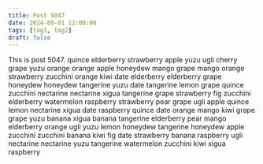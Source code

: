 ```yaml
---
title: Post 5047
date: 2024-09-01 12:00:00
tags: [tag1, tag2]
draft: false
---
```

This is post 5047.
quince
elderberry
strawberry
apple
yuzu
ugli
cherry
grape
yuzu
orange
orange
apple
honeydew
mango
grape
mango
orange
strawberry
zucchini
orange
kiwi
date
elderberry
elderberry
grape
honeydew
honeydew
tangerine
yuzu
date
tangerine
lemon
grape
quince
zucchini
nectarine
nectarine
xigua
tangerine
grape
strawberry
fig
zucchini
elderberry
watermelon
raspberry
strawberry
pear
grape
ugli
apple
quince
lemon
nectarine
xigua
date
raspberry
quince
date
orange
mango
kiwi
grape
grape
yuzu
banana
xigua
banana
tangerine
elderberry
pear
mango
elderberry
orange
ugli
yuzu
lemon
honeydew
tangerine
honeydew
apple
zucchini
zucchini
banana
kiwi
fig
date
strawberry
banana
raspberry
ugli
nectarine
nectarine
yuzu
tangerine
watermelon
zucchini
kiwi
xigua
raspberry
